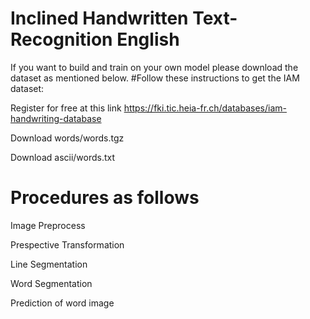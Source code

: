 # Inclined Handwritten Text-Recognition English

If you want to build and train on your own model please download the dataset as mentioned below.
#Follow these instructions to get the IAM dataset:

Register for free at this link https://fki.tic.heia-fr.ch/databases/iam-handwriting-database

Download words/words.tgz

Download ascii/words.txt

# Procedures as follows
Image Preprocess

Prespective Transformation

Line Segmentation

Word Segmentation

Prediction of word image

